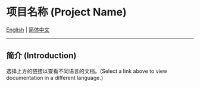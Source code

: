 # 项目名称 (Project Name)

[English](./README.en.md) | [简体中文](./README.zh-CN.md)

---

## 简介 (Introduction)
选择上方的链接以查看不同语言的文档。(Select a link above to view documentation in a different language.)